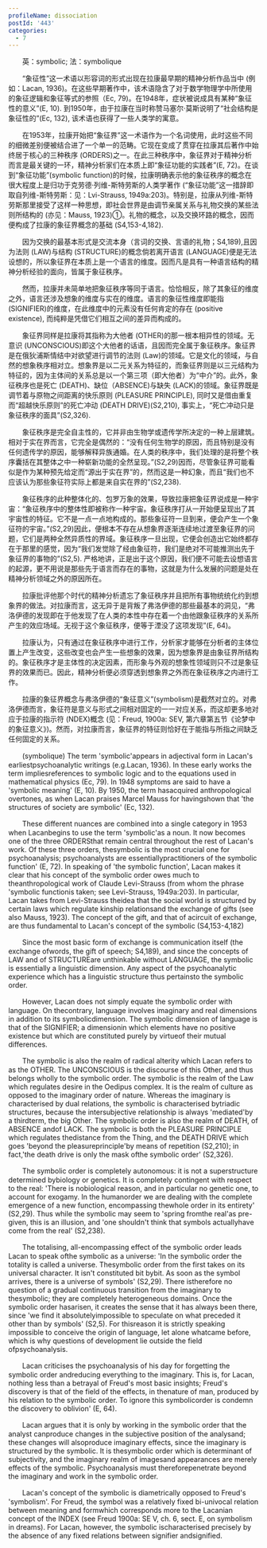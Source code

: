 ```yaml
---
profileName: dissociation
postId: '443'
categories:
  - 7
---
```

‌‌‌‌　　英：symbolic; 法：symbolique


‌‌‌‌　　“象征性”这一术语以形容词的形式出现在拉康最早期的精神分析作品当中 (例如：Lacan, 1936)。在这些早期著作中，该术语隐含了对于数学物理学中所使用的象征逻辑和象征等式的参照（Ec, 79)。在1948年，症状被说成具有某种“象征性的意义”(E, 10). 到1950年，由于拉康在当时称赞马塞尔·莫斯说明了“社会结构是象征性的”(Ec, 132), 该术语也获得了一些人类学的寓意。

‌‌‌‌　　在1953年，拉康开始把“象征界”这一术语作为一个名词使用，此时这些不同的细微差别便被结合进了一个单一的范畴。它现在变成了贯穿在拉康其后著作中始终居于核心的三种秩序 (ORDERS)之一。在此三种秩序中，象征界对于精神分析而言是最关键的一环，精神分析家们在本质上即“象征功能的实践者”(E, 72)。在谈到“象征功能”(symbolic function)的时候，拉康明确表示他的象征秩序的概念在很大程度上是归功于克劳德·列维-斯特劳斯的人类学著作 (“象征功能”这一措辞即取自列维-斯特劳斯：见：Lvi-Strauss, 1949a:203)。特别是，拉康从列维-斯特劳斯那里接受了这样一种思想，即社会世界是由调节亲属关系与礼物交换的某些法则所结构的 (亦见：Mauss, 1923)①。礼物的概念，以及交换环路的概念，因而便构成了拉康的象征界概念的基础 (S4,153-4,182).

‌‌‌‌　　因为交换的最基本形式是交流本身（言词的交换、言语的礼物；S4,189),且因为法则 (LAW)与结构 (STRUCTURE)的概念倘若离开语言 (LANGUAGE)便是无法设想的，所以象征界在本质上是一个语言的维度。因而凡是具有一种语言结构的精神分析经验的面向，皆属于象征秩序。

‌‌‌‌　　然而，拉康并未简单地把象征秩序等同于语言。恰恰相反，除了其象征的维度之外，语言还涉及想象的维度与实在的维度。语言的象征性维度即能指 (SIGNIFIER)的维度，在此维度中的元素没有任何肯定的存在 (positive existence), 而纯粹是凭借它们相互之间的差异而构成的。

‌‌‌‌　　象征界同样是拉康将其指称为大他者 (OTHER)的那一根本相异性的领域。无意识 (UNCONSCIOUS)即这个大他者的话语，且因而完全属于象征秩序。象征界是在俄狄浦斯情结中对欲望进行调节的法则 (Law)的领域。它是文化的领域，与自然的想象秩序相对立。想象界是以二元关系为特征的，而象征界则是以三元结构为特征的，因为主体间的关系总是以一个第三项（即大他者）为“中介”的。此外，象征秩序也是死亡 (DEATH)、缺位（ABSENCE)与缺失 (LACK)的领域。象征界既是调节着与原物之间距离的快乐原则 (PLEASURE PRINCIPLE), 同时又是借由重复而“超越快乐原则”的死亡冲动 (DEATH DRIVE)(S2,210), 事实上，“死亡冲动只是象征秩序的面具”(S2,326).

‌‌‌‌　　象征秩序是完全自主性的，它并非由生物学或遗传学所决定的一种上层建筑。相对于实在界而言，它完全是偶然的：“没有任何生物学的原因，而且特别是没有任何遗传学的原因，能够解释异族通婚。在人类的秩序中，我们处理的是将整个秩序囊括在其整体之中一种崭新功能的全然呈现。”(S2,29)因而，尽管象征界可能看似是作为某种预先给定而“源出于实在界”的，然而这是一种幻象，而且“我们也不应该认为那些象征符实际上都是来自实在界的”(S2,238).

‌‌‌‌　　象征秩序的此种整体化的、包罗万象的效果，导致拉康把象征界说成是一种宇宙：“象征秩序中的整体性即被称作一种宇宙。象征秩序打从一开始便呈现出了其宇宙性的特征。它不是一点一点地构成的。那些象征符一旦到来，便会产生一个象征符的宇宙。”(S2,29)因此，便根本不存在从想象界逐渐连续地过渡至象征界的问题，它们是两种全然异质性的界域。象征秩序一旦出现，它便会创造出它始终都存在于那里的感觉，因为“我们发觉除了经由象征符，我们是绝对不可能推测出先于象征界的事物的”(S2,5). 严格地讲，正是出于这个原因，我们便不可能去设想语言的起源，更不用说是那些先于语言而存在的事物，这就是为什么发展的问题是处在精神分析领域之外的原因所在。

‌‌‌‌　　拉康批评他那个时代的精神分析遗忘了象征秩序并且把所有事物统统化约到想象界的做法。对拉康而言，这无异于是背叛了弗洛伊德的那些最基本的洞见，“弗洛伊德的发现即在于他发现了在人类的本性中存在着一个由他跟象征秩序的关系所产生的效应场域。无视于这个象征秩序，便等于湮没了这项发现”(E, 64)。

‌‌‌‌　　拉康认为，只有通过在象征秩序中进行工作，分析家才能够在分析者的主体位置上产生改变，这些改变也会产生一些想象的效果，因为想象界是由象征界所结构的。象征秩序才是主体性的决定因素，而形象与外观的想象性领域则只不过是象征界的效果而已。因此，精神分析便必须穿透到想象界之外而在象征秩序之内进行工作。

‌‌‌‌　　拉康的象征界概念与弗洛伊德的“象征意义”(symbolism)是截然对立的。对弗洛伊德而言，象征符是意义与形式之间相对固定的一一对应关系，而这却更多地对应于拉康的指示符 (NDEX)概念 (见：Freud, 1900a: SEV, 第六章第五节《论梦中的象征意义》)。然而，对拉康而言，象征界的特征则恰好在于能指与所指之间缺乏任何固定的关系。


‌‌‌‌　　(symbolique) The term 'symbolic'appears in adjectival form in Lacan's earliestpsychoanalytic writings (e.g.Lacan, 1936). In these early works the term impliesreferences to symbolic logic and to the equations used in mathematical physics (Ec, 79). In 1948 symptoms are said to have a 'symbolic meaning' (E, 10). By 1950, the term hasacquired anthropological overtones, as when Lacan praises Marcel Mauss for havingshown that 'the structures of society are symbolic' (Ec, 132).

‌‌‌‌　　These different nuances are combined into a single category in 1953 when Lacanbegins to use the term 'symbolic'as a noun. It now becomes one of the three ORDERSthat remain central throughout the rest of Lacan's work. Of these three orders, thesymbolic is the most crucial one for psychoanalysis; psychoanalysts are essentiallypractitioners of the symbolic function' (E, 72). In speaking of 'the symbolic function', Lacan makes it clear that his concept of the symbolic order owes much to theanthropological work of Claude Levi-Strauss (from whom the phrase 'symbolic functionis taken; see Levi-Strauss, 1949a:203). In particular, Lacan takes from Levi-Strauss theidea that the social world is structured by certain laws which regulate kinship relationsand the exchange of gifts (see also Mauss, 1923). The concept of the gift, and that of acircuit of exchange, are thus fundamental to Lacan's concept of the symbolic (S4,153-4,182)

‌‌‌‌　　Since the most basic form of exchange is communication itself (the exchange ofwords, the gift of speech; S4,189), and since the concepts of LAW and of STRUCTUREare unthinkable without LANGUAGE, the symbolic is essentially a linguistic dimension. Any aspect of the psychoanalytic experience which has a linguistic structure thus pertainsto the symbolic order.

‌‌‌‌　　However, Lacan does not simply equate the symbolic order with language. On thecontrary, language involves imaginary and real dimensions in addition to its symbolicdimension. The symbolic dimension of language is that of the SIGNIFIER; a dimensionin which elements have no positive existence but which are constituted purely by virtueof their mutual differences.

‌‌‌‌　　The symbolic is also the realm of radical alterity which Lacan refers to as the OTHER. The UNCONSCIOUS is the discourse of this Other, and thus belongs wholly to the symbolic order. The symbolic is the realm of the Law which regulates desire in the Oedipus complex. It is the realm of culture as opposed to the imaginary order of nature. Whereas the imaginary is characterised by dual relations, the symbolic is characterised bytriadic structures, because the intersubjective relationship is always 'mediated'by a thirdterm, the big Other. The symbolic order is also the realm of DEATH, of ABSENCE andof LACK. The symbolic is both the PLEASURE PRINCIPLE which regulates thedistance from the Thing, and the DEATH DRIVE which goes 'beyond the pleasureprinciple'by means of repetition (S2,210); in fact,'the death drive is only the mask ofthe symbolic order' (S2,326).

‌‌‌‌　　The symbolic order is completely autonomous: it is not a superstructure determined bybiology or genetics. It is completely contingent with respect to the real: 'There is nobiological reason, and in particular no genetic one, to account for exogamy. In the humanorder we are dealing with the complete emergence of a new function, encompassing thewhole order in its entirety' (S2,29). Thus while the symbolic may seem to 'spring fromthe real'as pre-given, this is an illusion, and 'one shouldn't think that symbols actuallyhave come from the real' (S2,238).

‌‌‌‌　　The totalising, all-encompassing effect of the symbolic order leads Lacan to speak ofthe symbolic as a universe: 'In the symbolic order the totality is called a universe. Thesymbolic order from the first takes on its universal character. It isn't constituted bit bybit. As soon as the symbol arrives, there is a universe of symbols' (S2,29). There istherefore no question of a gradual continuous transition from the imaginary to thesymbolic; they are completely heterogeneous domains. Once the symbolic order hasarisen, it creates the sense that it has always been there, since 'we find it absolutelyimpossible to speculate on what preceded it other than by symbols' (S2,5). For thisreason it is strictly speaking impossible to conceive the origin of language, let alone whatcame before, which is why questions of development lie outside the field ofpsychoanalysis.

‌‌‌‌　　Lacan criticises the psychoanalysis of his day for forgetting the symbolic order andreducing everything to the imaginary. This is, for Lacan, nothing less than a betrayal of Freud's most basic insights; Freud's discovery is that of the field of the effects, in thenature of man, produced by his relation to the symbolic order. To ignore this symbolicorder is condemn the discovery to oblivion' (E, 64).

‌‌‌‌　　Lacan argues that it is only by working in the symbolic order that the analyst canproduce changes in the subjective position of the analysand; these changes will alsoproduce imaginary effects, since the imaginary is structured by the symbolic. It is thesymbolic order which is determinant of subjectivity, and the imaginary realm of imagesand appearances are merely effects of the symbolic. Psychoanalysis must thereforepenetrate beyond the imaginary and work in the symbolic order.

‌‌‌‌　　Lacan's concept of the symbolic is diametrically opposed to Freud's 'symbolism'. For Freud, the symbol was a relatively fixed bi-univocal relation between meaning and formwhich corresponds more to the Lacanian concept of the INDEX (see Freud 1900a: SE V, ch. 6, sect. E, on symbolism in dreams). For Lacan, however, the symbolic ischaracterised precisely by the absence of any fixed relations between signifier andsignified.

